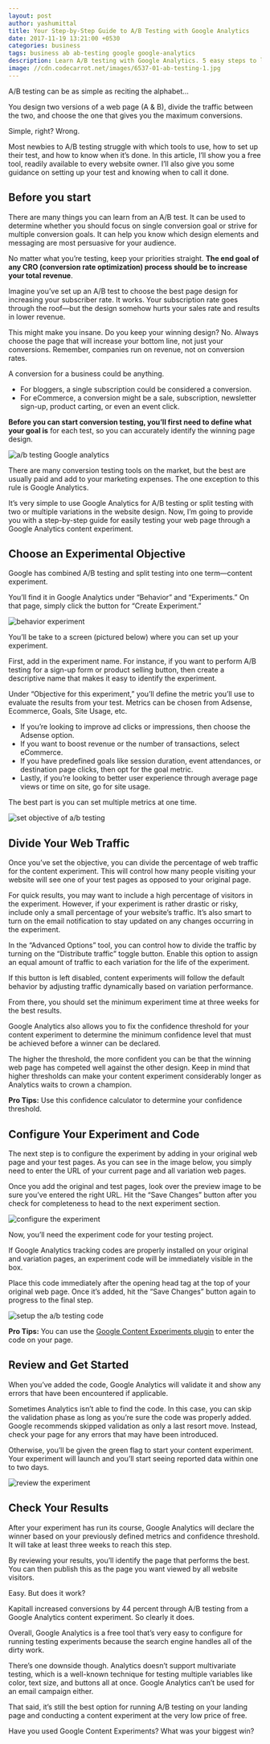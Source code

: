 ```yaml
---
layout: post
author: yashumittal
title: Your Step-by-Step Guide to A/B Testing with Google Analytics
date: 2017-11-19 13:21:00 +0530
categories: business
tags: business ab ab-testing google google-analytics
description: Learn A/B testing with Google Analytics. 5 easy steps to learn the whole process with a case study of Kapitall that increased its conversion by 44%.
image: //cdn.codecarrot.net/images/6537-01-ab-testing-1.jpg
---
```


A/B testing can be as simple as reciting the alphabet…

You design two versions of a web page (A & B), divide the traffic between the two, and choose the one that gives you the maximum conversions.

Simple, right? Wrong.

Most newbies to A/B testing struggle with which tools to use, how to set up their test, and how to know when it’s done. In this article, I’ll show you a free tool, readily available to every website owner. I’ll also give you some guidance on setting up your test and knowing when to call it done.

## Before you start

There are many things you can learn from an A/B test. It can be used to determine whether you should focus on single conversion goal or strive for multiple conversion goals. It can help you know which design elements and messaging are most persuasive for your audience.

No matter what you’re testing, keep your priorities straight. **The end goal of any CRO (conversion rate optimization) process should be to increase your total revenue**.

Imagine you’ve set up an A/B test to choose the best page design for increasing your subscriber rate. It works. Your subscription rate goes through the roof—but the design somehow hurts your sales rate and results in lower revenue.

This might make you insane. Do you keep your winning design? No. Always choose the page that will increase your bottom line, not just your conversions. Remember, companies run on revenue, not on conversion rates.

A conversion for a business could be anything.

* For bloggers, a single subscription could be considered a conversion.
* For eCommerce, a conversion might be a sale, subscription, newsletter sign-up, product carting, or even an event click.

**Before you can start conversion testing, you’ll first need to define what your goal is** for each test, so you can accurately identify the winning page design.

![a/b testing Google analytics](//cdn.codecarrot.net/images/a-b-testing-Google-analytics.png)

There are many conversion testing tools on the market, but the best are usually paid and add to your marketing expenses. The one exception to this rule is Google Analytics.

It’s very simple to use Google Analytics for A/B testing or split testing with two or multiple variations in the website design. Now, I’m going to provide you with a step-by-step guide for easily testing your web page through a Google Analytics content experiment.

## Choose an Experimental Objective

Google has combined A/B testing and split testing into one term—content experiment.

You’ll find it in Google Analytics under “Behavior” and “Experiments.” On that page, simply click the button for “Create Experiment.”

![behavior experiment](//cdn.codecarrot.net/images/behavior-experiment.png)

You’ll be take to a screen (pictured below) where you can set up your experiment.

First, add in the experiment name. For instance, if you want to perform A/B testing for a sign-up form or product selling button, then create a descriptive name that makes it easy to identify the experiment.

Under “Objective for this experiment,” you’ll define the metric you’ll use to evaluate the results from your test. Metrics can be chosen from Adsense, Ecommerce, Goals, Site Usage, etc.

* If you’re looking to improve ad clicks or impressions, then choose the Adsense option.
* If you want to boost revenue or the number of transactions, select eCommerce.
* If you have predefined goals like session duration, event attendances, or destination page clicks, then opt for the goal metric.
* Lastly, if you’re looking to better user experience through average page views or time on site, go for site usage.

The best part is you can set multiple metrics at one time.

![set objective of a/b testing](//cdn.codecarrot.net/images/first-step-to-set-objective-of-experiment.png)

## Divide Your Web Traffic

Once you’ve set the objective, you can divide the percentage of web traffic for the content experiment. This will control how many people visiting your website will see one of your test pages as opposed to your original page.

For quick results, you may want to include a high percentage of visitors in the experiment. However, if your experiment is rather drastic or risky, include only a small percentage of your website’s traffic. It’s also smart to turn on the email notification to stay updated on any changes occurring in the experiment.

In the “Advanced Options” tool, you can control how to divide the traffic by turning on the “Distribute traffic” toggle button. Enable this option to assign an equal amount of traffic to each variation for the life of the experiment.

If this button is left disabled, content experiments will follow the default behavior by adjusting traffic dynamically based on variation performance.

From there, you should set the minimum experiment time at three weeks for the best results.

Google Analytics also allows you to fix the confidence threshold for your content experiment to determine the minimum confidence level that must be achieved before a winner can be declared.

The higher the threshold, the more confident you can be that the winning web page has competed well against the other design. Keep in mind that higher thresholds can make your content experiment considerably longer as Analytics waits to crown a champion.

**Pro Tips:** Use this confidence calculator to determine your confidence threshold.

## Configure Your Experiment and Code

The next step is to configure the experiment by adding in your original web page and your test pages.
As you can see in the image below, you simply need to enter the URL of your current page and all variation web pages.

Once you add the original and test pages, look over the preview image to be sure you’ve entered the right URL. Hit the “Save Changes” button after you check for completeness to head to the next experiment section.

![configure the experiment](//cdn.codecarrot.net/images/configure-the-experiment.png)

Now, you’ll need the experiment code for your testing project.

If Google Analytics tracking codes are properly installed on your original and variation pages, an experiment code will be immediately visible in the box.

Place this code immediately after the opening head tag at the top of your original web page. Once it’s added, hit the “Save Changes” button again to progress to the final step.

![setup the a/b testing code](//cdn.codecarrot.net/images/setup-the-code.png)

**Pro Tips:** You can use the [Google Content Experiments plugin](//wordpress.org/plugins/google-content-experiments/screenshots/) to enter the code on your page.

## Review and Get Started

When you’ve added the code, Google Analytics will validate it and show any errors that have been encountered if applicable.

Sometimes Analytics isn’t able to find the code. In this case, you can skip the validation phase as long as you’re sure the code was properly added. Google recommends skipped validation as only a last resort move. Instead, check your page for any errors that may have been introduced.

Otherwise, you’ll be given the green flag to start your content experiment. Your experiment will launch and you’ll start seeing reported data within one to two days.

![review the experiment](//cdn.codecarrot.net/images/review-the-experiment.png)

## Check Your Results

After your experiment has run its course, Google Analytics will declare the winner based on your previously defined metrics and confidence threshold. It will take at least three weeks to reach this step.

By reviewing your results, you’ll identify the page that performs the best. You can then publish this as the page you want viewed by all website visitors.

Easy. But does it work?

Kapitall increased conversions by 44 percent through A/B testing from a Google Analytics content experiment. So clearly it does.

Overall, Google Analytics is a free tool that’s very easy to configure for running testing experiments because the search engine handles all of the dirty work.

There’s one downside though. Analytics doesn’t support multivariate testing, which is a well-known technique for testing multiple variables like color, text size, and buttons all at once. Google Analytics can’t be used for an email campaign either.

That said, it’s still the best option for running A/B testing on your landing page and conducting a content experiment at the very low price of free.

Have you used Google Content Experiments? What was your biggest win?

